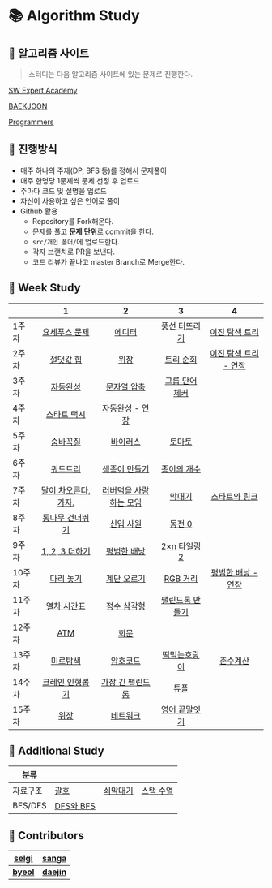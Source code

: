 # :books: Algorithm Study

## :orange_book: 알고리즘 사이트

> 스터디는 다음 알고리즘 사이트에 있는 문제로 진행한다.

[SW Expert Academy](https://swexpertacademy.com/main/main.do)

[BAEKJOON](https://www.acmicpc.net/)

[Programmers](https://programmers.co.kr/learn/challenges?tab=all_challenges)

## :ledger: 진행방식

- 매주 하나의 주제(DP, BFS 등)를 정해서 문제풀이
- 매주 한명당 1문제씩 문제 선정 후 업로드
- 주마다 코드 및 설명을 업로드
- 자신이 사용하고 싶은 언어로 풀이
- Github 활용
  - Repository를 Fork해온다.
  - 문제를 풀고 **문제 단위**로 commit을 한다.
  - `src/개인 폴더/`에 업로드한다.
  - 각자 브랜치로 PR을 보낸다.
  - 코드 리뷰가 끝나고 master Branch로 Merge한다.

## :green_book: Week Study

|        |                              1                               |                              2                               |                            3                            |                              4                               |
| ------ | :----------------------------------------------------------: | :----------------------------------------------------------: | :-----------------------------------------------------: | :----------------------------------------------------------: |
| 1주차  |    [요세푸스 문제](https://www.acmicpc.net/problem/1158)     |        [에디터](https://www.acmicpc.net/problem/1406)        |  [풍선 터뜨리기](https://www.acmicpc.net/problem/2346)  |    [이진 탐색 트리](https://www.acmicpc.net/problem/2957)    |
| 2주차  |      [절댓값 힙](https://www.acmicpc.net/problem/11286)      | [위장](https://programmers.co.kr/learn/courses/30/lessons/42578) |    [트리 순회](https://www.acmicpc.net/problem/1991)    | [이진 탐색 트리 - 연장](https://www.acmicpc.net/problem/2957) |
| 3주차  | [자동완성](https://programmers.co.kr/learn/courses/30/lessons/17685) | [문자열 압축](https://programmers.co.kr/learn/courses/30/lessons/60057) | [그룹 단어 체커](https://www.acmicpc.net/problem/1316)  |                                                              |
| 4주차  |     [스타트 택시](https://www.acmicpc.net/problem/19238)     | [자동완성 - 연장](https://programmers.co.kr/learn/courses/30/lessons/17685) |                                                         |                                                              |
| 5주차  |       [숨바꼭질](https://www.acmicpc.net/problem/1697)       |       [바이러스](https://www.acmicpc.net/problem/2606)       |     [토마토](https://www.acmicpc.net/problem/7569)      |                                                              |
| 6주차  |       [쿼드트리](https://www.acmicpc.net/problem/1992)       |    [색종이 만들기](https://www.acmicpc.net/problem/2630)     |   [종이의 개수](https://www.acmicpc.net/problem/1780)   |                                                              |
| 7주차  | [달이 차오른다, 가자.](https://www.acmicpc.net/problem/1194) | [러버덕을 사랑하는 모임](https://www.acmicpc.net/problem/18233) |     [막대기](https://www.acmicpc.net/problem/1094)      |    [스타트와 링크](https://www.acmicpc.net/problem/14889)    |
| 8주차  |   [통나무 건너뛰기](https://www.acmicpc.net/problem/11497)   |      [신입 사원](https://www.acmicpc.net/problem/1946)       |     [동전 0](https://www.acmicpc.net/problem/11047)     |                                                              |
| 9주차  |    [1, 2, 3 더하기](https://www.acmicpc.net/problem/9095)    |     [평범한 배낭](https://www.acmicpc.net/problem/12865)     |  [2×n 타일링 2](https://www.acmicpc.net/problem/11727)  |                                                              |
| 10주차 |      [다리 놓기](https://www.acmicpc.net/problem/1010)       |     [계단 오르기](https://www.acmicpc.net/problem/2579)      |    [RGB 거리](https://www.acmicpc.net/problem/1149)     | [평범한 배낭 - 연장](https://www.acmicpc.net/problem/12865)  |
| 11주차 |     [열차 시간표](https://www.acmicpc.net/problem/12731)     |     [정수 삼각형](https://www.acmicpc.net/problem/1932)      | [팰린드롬 만들기](https://www.acmicpc.net/problem/1254) |                                                              |
| 12주차 |         [ATM](https://www.acmicpc.net/problem/11399)         |        [회문](https://www.acmicpc.net/problem/17609)         |                                                         |                                                              |
| 13주차 |       [미로탐색](https://www.acmicpc.net/problem/2178)       |       [암호코드](https://www.acmicpc.net/problem/2011)       | [떡먹는호랑이](https://www.acmicpc.net/problem/2502) |       [촌수계산](https://www.acmicpc.net/problem/2644)       |
| 14주차 | [크레인 인형뽑기](https://programmers.co.kr/learn/courses/30/lessons/64061) | [가장 긴 팰린드롬](https://programmers.co.kr/learn/courses/30/lessons/12904) | [튜플](https://programmers.co.kr/learn/courses/30/lessons/64065) |              |
| 15주차 | [위장](https://programmers.co.kr/learn/courses/30/lessons/42578) | [네트워크](https://programmers.co.kr/learn/courses/30/lessons/43162) | [영어 끝말잇기](https://programmers.co.kr/learn/courses/30/lessons/12981) |              |
## :blue_book: Additional Study

| 분류     |                                                   |                                                   |                                                   |
| -------- | ------------------------------------------------- | ------------------------------------------------- | ------------------------------------------------- |
| 자료구조 | [괄호](https://www.acmicpc.net/problem/9012)      | [쇠막대기](https://www.acmicpc.net/problem/10799) | [스택 수열](https://www.acmicpc.net/problem/1874) |
| BFS/DFS  | [DFS와 BFS](https://www.acmicpc.net/problem/1260) |                                                   |                                                   |

## :raising_hand: Contributors

| [selgi](https://github.com/seulgi00112)     | [**sanga**](https://github.com/sanga) |
| ----------------------------------------------- | ----------------------------------------- |
| [**byeol**](https://github.com/imstargit) | [**daejin**](https://github.com/daejin)     |
